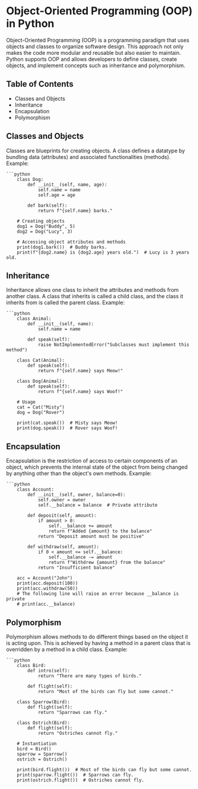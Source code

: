 # Object-Oriented Programming (OOP) in Python

Object-Oriented Programming (OOP) is a programming paradigm that uses objects and classes to organize software design. This approach not only makes the code more modular and reusable but also easier to maintain. Python supports OOP and allows developers to define classes, create objects, and implement concepts such as inheritance and polymorphism.

## Table of Contents
- Classes and Objects
- Inheritance
- Encapsulation
- Polymorphism

## Classes and Objects

Classes are blueprints for creating objects. A class defines a datatype by bundling data (attributes) and associated functionalities (methods).
Example:
    
    ```python
        class Dog:
            def __init__(self, name, age):
                self.name = name
                self.age = age
        
            def bark(self):
                return f"{self.name} barks."
        
        # Creating objects
        dog1 = Dog("Buddy", 5)
        dog2 = Dog("Lucy", 3)
        
        # Accessing object attributes and methods
        print(dog1.bark())  # Buddy barks.
        print(f"{dog2.name} is {dog2.age} years old.")  # Lucy is 3 years old.

## Inheritance

Inheritance allows one class to inherit the attributes and methods from another class. A class that inherits is called a child class, and the class it inherits from is called the parent class.
Example:

    ```python
        class Animal:
            def __init__(self, name):
                self.name = name
        
            def speak(self):
                raise NotImplementedError("Subclasses must implement this method")
        
        class Cat(Animal):
            def speak(self):
                return f"{self.name} says Meow!"
        
        class Dog(Animal):
            def speak(self):
                return f"{self.name} says Woof!"
        
        # Usage
        cat = Cat("Misty")
        dog = Dog("Rover")
        
        print(cat.speak())  # Misty says Meow!
        print(dog.speak())  # Rover says Woof!

## Encapsulation

Encapsulation is the restriction of access to certain components of an object, which prevents the internal state of the object from being changed by anything other than the object's own methods.
Example:

    ```python
        class Account:
            def __init__(self, owner, balance=0):
                self.owner = owner
                self.__balance = balance  # Private attribute
        
            def deposit(self, amount):
                if amount > 0:
                    self.__balance += amount
                    return f"Added {amount} to the balance"
                return "Deposit amount must be positive"
        
            def withdraw(self, amount):
                if 0 < amount <= self.__balance:
                    self.__balance -= amount
                    return f"Withdrew {amount} from the balance"
                return "Insufficient balance"
        
        acc = Account("John")
        print(acc.deposit(100))
        print(acc.withdraw(50))
        # The following line will raise an error because __balance is private
        # print(acc.__balance)

## Polymorphism

Polymorphism allows methods to do different things based on the object it is acting upon. This is achieved by having a method in a parent class that is overridden by a method in a child class.
Example:

    ```python
        class Bird:
            def intro(self):
                return "There are many types of birds."
        
            def flight(self):
                return "Most of the birds can fly but some cannot."
        
        class Sparrow(Bird):
            def flight(self):
                return "Sparrows can fly."
        
        class Ostrich(Bird):
            def flight(self):
                return "Ostriches cannot fly."
        
        # Instantiation
        bird = Bird()
        sparrow = Sparrow()
        ostrich = Ostrich()
        
        print(bird.flight())  # Most of the birds can fly but some cannot.
        print(sparrow.flight())  # Sparrows can fly.
        print(ostrich.flight())  # Ostriches cannot fly.
